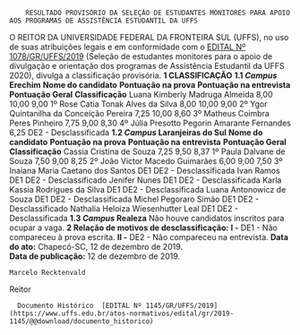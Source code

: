         RESULTADO PROVISÓRIO DA SELEÇÃO DE ESTUDANTES MONITORES PARA APOIO AOS PROGRAMAS DE ASSISTÊNCIA ESTUDANTIL DA UFFS  

 O REITOR DA UNIVERSIDADE FEDERAL DA FRONTEIRA SUL (UFFS), no uso de suas atribuições legais e em conformidade com o [EDITAL Nº 1078/GR/UFFS/2019](https://www.uffs.edu.br/atos-normativos/edital/gr/2019-1078) (Seleção de estudantes monitores para o apoio de divulgação e orientação dos programas de Assistência Estudantil da UFFS 2020), divulga a classificação provisória.     **1 CLASSIFICAÇÃO**   **1.1 *Campus*  Erechim**      **Nome do candidato**     **Pontuação na prova**     **Pontuação na entrevista**     **Pontuação Geral**     **Classificação**      Luana Kimberly Madruga Almeida   8,00   10,00   9,00   1º      Rose Catia Tonak Alves da Silva   8,00   10,00   9,00   2º      Ygor Quintanilha da Conceição Pereira   7,25   10,00   8,60   3º      Matheus Coimbra Peres Pinheiro   7,75   9,00   8,30   4º      Júlia Presotto Pegorin Amarante Fernandes   6,25   DE2   -   Desclassificada     **1.2 *Campus*  Laranjeiras do Sul**      **Nome do candidato**     **Pontuação na prova**     **Pontuação na entrevista**     **Pontuação Geral**     **Classificação**      Cassia Cristina de Souza   7,25   9,50   8,37   1º      Paula Dalvane de Souza   7,50   9,00   8,25   2º      João Victor Macedo Guimarães   6,00   9,00   7,50   3º      Inaiana Maria Caetano dos Santos   DE1   DE2   -   Desclassificada     Ivan Ramos   DE1   DE2   -   Desclassificado     Jenifer Nunes   DE1   DE2   -   Desclassificada     Karla Kassia Rodrigues da Silva   DE1   DE2   -   Desclassificada     Luana Antonowicz de Souza   DE1   DE2   -   Desclassificada     Michel Pegoraro Simão   DE1   DE2   -   Desclassificado     Nathalia Heloiza Wiesenhutter Leal   DE1   DE2   -   Desclassificada     **1.3 *Campus*  Realeza**  Não houve candidatos inscritos para ocupar a vaga.     **2 Relação de motivos de desclassificação:**   **I -**  DE1 - Não compareceu à prova escrita.  **II -**  DE2 - Não compareceu na entrevista.        **Data do ato:** Chapecó-SC, 12 de dezembro de 2019.   
 **Data de publicação:**  12 de dezembro de 2019. 

    Marcelo Recktenvald   
 Reitor 

      Documento Histórico  [EDITAL Nº 1145/GR/UFFS/2019](https://www.uffs.edu.br/atos-normativos/edital/gr/2019-1145/@@download/documento_historico)     
      